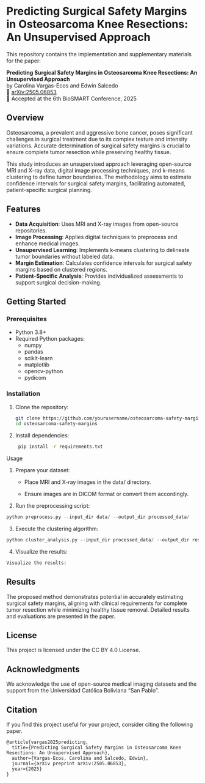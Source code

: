 # Predicting Surgical Safety Margins in Osteosarcoma Knee Resections: An Unsupervised Approach

This repository contains the implementation and supplementary materials for the paper:

**Predicting Surgical Safety Margins in Osteosarcoma Knee Resections: An Unsupervised Approach**  
by Carolina Vargas-Ecos and Edwin Salcedo  
📄 [arXiv:2505.06853](https://arxiv.org/abs/2505.06853)  
📍 Accepted at the 6th BioSMART Conference, 2025

## Overview

Osteosarcoma, a prevalent and aggressive bone cancer, poses significant challenges in surgical treatment due to its complex texture and intensity variations. Accurate determination of surgical safety margins is crucial to ensure complete tumor resection while preserving healthy tissue.

This study introduces an unsupervised approach leveraging open-source MRI and X-ray data, digital image processing techniques, and k-means clustering to define tumor boundaries. The methodology aims to estimate confidence intervals for surgical safety margins, facilitating automated, patient-specific surgical planning.

## Features

- **Data Acquisition**: Uses MRI and X-ray images from open-source repositories.
- **Image Processing**: Applies digital techniques to preprocess and enhance medical images.
- **Unsupervised Learning**: Implements k-means clustering to delineate tumor boundaries without labeled data.
- **Margin Estimation**: Calculates confidence intervals for surgical safety margins based on clustered regions.
- **Patient-Specific Analysis**: Provides individualized assessments to support surgical decision-making.

## Getting Started

### Prerequisites

- Python 3.8+
- Required Python packages:
  - numpy
  - pandas
  - scikit-learn
  - matplotlib
  - opencv-python
  - pydicom

### Installation

1. Clone the repository:

   ```bash
   git clone https://github.com/yourusername/osteosarcoma-safety-margins.git
   cd osteosarcoma-safety-margins

2. Install dependencies:
   ```bash
    pip install -r requirements.txt
    ```

Usage
1. Prepare your dataset:

    - Place MRI and X-ray images in the data/ directory.

    - Ensure images are in DICOM format or convert them accordingly.

2. Run the preprocessing script:

```python
python preprocess.py --input_dir data/ --output_dir processed_data/
```

3. Execute the clustering algorithm:

```python
python cluster_analysis.py --input_dir processed_data/ --output_dir results/
```

4. Visualize the results:
```python
Visualize the results:
```

## Results
The proposed method demonstrates potential in accurately estimating surgical safety margins, aligning with clinical requirements for complete tumor resection while minimizing healthy tissue removal. Detailed results and evaluations are presented in the paper.

## License
This project is licensed under the CC BY 4.0 License.

## Acknowledgments
We acknowledge the use of open-source medical imaging datasets and the support from the Universidad Católica Boliviana “San Pablo”.

## Citation

If you find this project useful for your project, consider citing the following paper. 

```
@article{vargas2025predicting,
  title={Predicting Surgical Safety Margins in Osteosarcoma Knee Resections: An Unsupervised Approach},
  author={Vargas-Ecos, Carolina and Salcedo, Edwin},
  journal={arXiv preprint arXiv:2505.06853},
  year={2025}
}
```